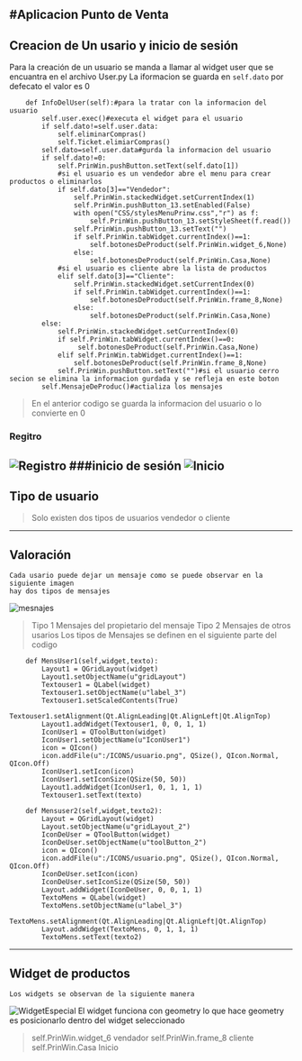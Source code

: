 #Aplicacion Punto de Venta
---
## Creacion de Un usario y inicio de sesión
Para la creación de un usuario se manda a llamar al widget user 
que se encuantra en el archivo User.py
La iformacion se guarda en `self.dato` por defecato el valor es 0
```
    def InfoDelUser(self):#para la tratar con la informacion del usuario
        self.user.exec()#executa el widget para el usuario
        if self.dato!=self.user.data:
            self.eliminarCompras()
            self.Ticket.elimiarCompras()
        self.dato=self.user.data#gurda la informacion del usuario
        if self.dato!=0:
            self.PrinWin.pushButton.setText(self.dato[1])
            #si el usuario es un vendedor abre el menu para crear productos o eliminarlos
            if self.dato[3]=="Vendedor":
                self.PrinWin.stackedWidget.setCurrentIndex(1)
                self.PrinWin.pushButton_13.setEnabled(False)
                with open("CSS/stylesMenuPrinw.css","r") as f:
                    self.PrinWin.pushButton_13.setStyleSheet(f.read())
                self.PrinWin.pushButton_13.setText("")
                if self.PrinWin.tabWidget.currentIndex()==1:
                    self.botonesDeProduct(self.PrinWin.widget_6,None)
                else:
                    self.botonesDeProduct(self.PrinWin.Casa,None)
            #si el usuario es cliente abre la lista de productos 
            elif self.dato[3]=="Cliente":
                self.PrinWin.stackedWidget.setCurrentIndex(0)
                if self.PrinWin.tabWidget.currentIndex()==1:
                    self.botonesDeProduct(self.PrinWin.frame_8,None)
                else:
                    self.botonesDeProduct(self.PrinWin.Casa,None)
        else:
            self.PrinWin.stackedWidget.setCurrentIndex(0)
            if self.PrinWin.tabWidget.currentIndex()==0:
                 self.botonesDeProduct(self.PrinWin.Casa,None)
            elif self.PrinWin.tabWidget.currentIndex()==1:
                self.botonesDeProduct(self.PrinWin.frame_8,None)
            self.PrinWin.pushButton.setText("")#si el usuario cerro secion se elimina la informacion gurdada y se refleja en este boton
        self.MensajeDeProduc()#actializa los mensajes

```
> En el anterior codigo se guarda la informacion del usuario o lo convierte en 0
### Regitro
![Registro](doc_imagenes/UserRegistro.png "Registro")
###inicio de sesión 
![Inicio](doc_imagenes/InicioUser.png "Inicio")
---
## Tipo de usuario
> Solo existen dos tipos de usuarios vendedor o cliente
---
## Valoración
    Cada usario puede dejar un mensaje como se puede observar en la siguiente imagen
    hay dos tipos de mensajes 
![mesnajes](doc_imagenes/Mensajes.png "Mensajes")
> Tipo 1 Mensajes del propietario del mensaje
> Tipo 2 Mensajes de otros usarios
Los tipos de Mensajes se definen en el siguiente parte del codigo
```
    def MensUser1(self,widget,texto):
        Layout1 = QGridLayout(widget)
        Layout1.setObjectName(u"gridLayout")
        Textouser1 = QLabel(widget)
        Textouser1.setObjectName(u"label_3")
        Textouser1.setScaledContents(True)
        Textouser1.setAlignment(Qt.AlignLeading|Qt.AlignLeft|Qt.AlignTop)
        Layout1.addWidget(Textouser1, 0, 0, 1, 1)
        IconUser1 = QToolButton(widget)
        IconUser1.setObjectName(u"IconUser1")
        icon = QIcon()
        icon.addFile(u":/ICONS/usuario.png", QSize(), QIcon.Normal, QIcon.Off)
        IconUser1.setIcon(icon)
        IconUser1.setIconSize(QSize(50, 50))
        Layout1.addWidget(IconUser1, 0, 1, 1, 1)
        Textouser1.setText(texto)

    def Mensuser2(self,widget,texto2):
        Layout = QGridLayout(widget)
        Layout.setObjectName(u"gridLayout_2")
        IconDeUser = QToolButton(widget)
        IconDeUser.setObjectName(u"toolButton_2")
        icon = QIcon()
        icon.addFile(u":/ICONS/usuario.png", QSize(), QIcon.Normal, QIcon.Off)
        IconDeUser.setIcon(icon)
        IconDeUser.setIconSize(QSize(50, 50))
        Layout.addWidget(IconDeUser, 0, 0, 1, 1)
        TextoMens = QLabel(widget)
        TextoMens.setObjectName(u"label_3")
        TextoMens.setAlignment(Qt.AlignLeading|Qt.AlignLeft|Qt.AlignTop)
        Layout.addWidget(TextoMens, 0, 1, 1, 1)
        TextoMens.setText(texto2)
```
---
## Widget de productos
    Los widgets se observan de la siguiente manera
![WidgetEspecial](doc_imagenes/WidgetVenta.png "WidgetEspecial")
El widget funciona con geometry  lo que hace geometry es posicionarlo dentro 
del widget seleccionado
 > self.PrinWin.widget_6 vendador
 > self.PrinWin.frame_8 cliente
 > self.PrinWin.Casa Inicio
